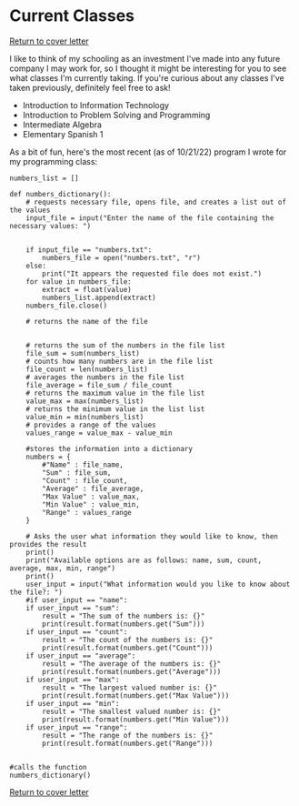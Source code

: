 # Current Classes

[Return to cover letter](https://github.com/SJTapia/resume/tree/main)

I like to think of my schooling as an investment I've made into any future company I may work for, so I thought it might be interesting for you to see what classes I'm currently taking. If you're curious about any classes I've taken previously, definitely feel free to ask!

- Introduction to Information Technology
- Introduction to Problem Solving and Programming
- Intermediate Algebra 
- Elementary Spanish 1

As a bit of fun, here's the most recent (as of 10/21/22) program I wrote for my programming class:

    numbers_list = []
    
    def numbers_dictionary():
        # requests necessary file, opens file, and creates a list out of the values 
        input_file = input("Enter the name of the file containing the necessary values: ")
    
        
        if input_file == "numbers.txt":
            numbers_file = open("numbers.txt", "r")
        else:
            print("It appears the requested file does not exist.")
        for value in numbers_file:
            extract = float(value)
            numbers_list.append(extract)
        numbers_file.close()
    
        # returns the name of the file
    
        
        # returns the sum of the numbers in the file list
        file_sum = sum(numbers_list)
        # counts how many numbers are in the file list
        file_count = len(numbers_list)
        # averages the numbers in the file list
        file_average = file_sum / file_count
        # returns the maximum value in the file list
        value_max = max(numbers_list)
        # returns the minimum value in the list list
        value_min = min(numbers_list)
        # provides a range of the values
        values_range = value_max - value_min

        #stores the information into a dictionary 
        numbers = {
            #"Name" : file_name,
            "Sum" : file_sum,
            "Count" : file_count,
            "Average" : file_average,
            "Max Value" : value_max,
            "Min Value" : value_min,
            "Range" : values_range
        }

        # Asks the user what information they would like to know, then provides the result
        print()
        print("Available options are as follows: name, sum, count, average, max, min, range")
        print()
        user_input = input("What information would you like to know about the file?: ")
        #if user_input == "name":
        if user_input == "sum":
            result = "The sum of the numbers is: {}"
            print(result.format(numbers.get("Sum")))
        if user_input == "count":
            result = "The count of the numbers is: {}"
            print(result.format(numbers.get("Count")))
        if user_input == "average":
            result = "The average of the numbers is: {}"
            print(result.format(numbers.get("Average")))
        if user_input == "max":
            result = "The largest valued number is: {}"
            print(result.format(numbers.get("Max Value")))
        if user_input == "min":
            result = "The smallest valued number is: {}"
            print(result.format(numbers.get("Min Value")))
        if user_input == "range":
            result = "The range of the numbers is: {}"
            print(result.format(numbers.get("Range")))


    #calls the function
    numbers_dictionary()


[Return to cover letter](https://github.com/SJTapia/resume/tree/main)
